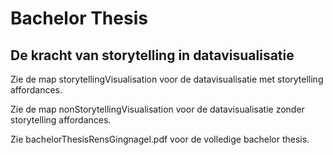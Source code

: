 # Bachelor Thesis
## De kracht van storytelling in datavisualisatie

Zie de map storytellingVisualisation voor de datavisualisatie met storytelling affordances.

Zie de map nonStorytellingVisualisation voor de datavisualisatie zonder storytelling affordances.

Zie bachelorThesisRensGingnagel.pdf voor de volledige bachelor thesis. 
